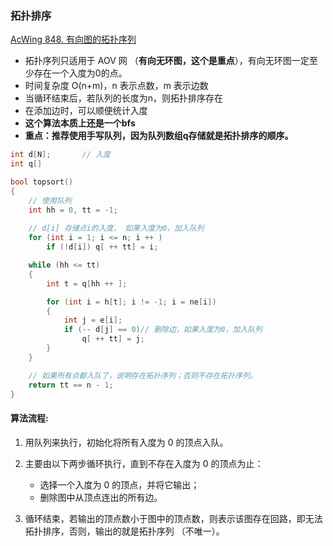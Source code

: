 ### 拓扑排序

[AcWing 848. 有向图的拓扑序列](https://www.acwing.com/problem/content/850/)

+ 拓扑序列只适用于 AOV 网 （**有向无环图，这个是重点**），有向无环图一定至少存在一个入度为0的点。
+ 时间复杂度 O(n+m)，n 表示点数，m 表示边数
+ 当循环结束后，若队列的长度为n，则拓扑排序存在
+ 在添加边时，可以顺便统计入度
+ **这个算法本质上还是一个bfs**
+ **重点：推荐使用手写队列，因为队列数组q存储就是拓扑排序的顺序。**

```c
int d[N];       // 入度
int q[]

bool topsort()
{
    // 使用队列
    int hh = 0, tt = -1;
	
    // d[i] 存储点i的入度， 如果入度为0，加入队列
    for (int i = 1; i <= n; i ++ )
        if (!d[i]) q[ ++ tt] = i;

    while (hh <= tt)
    {
        int t = q[hh ++ ];

        for (int i = h[t]; i != -1; i = ne[i])
        {
            int j = e[i];
            if (-- d[j] == 0)// 删除边，如果入度为0，加入队列
                q[ ++ tt] = j;
        }
    }

    // 如果所有点都入队了，说明存在拓扑序列；否则不存在拓扑序列。
    return tt == n - 1;
}
```



#### 算法流程:

1. 用队列来执行，初始化将所有入度为 0 的顶点入队。

2. 主要由以下两步循环执行，直到不存在入度为 0 的顶点为止：

   + 选择一个入度为 0 的顶点，并将它输出；
   + 删除图中从顶点连出的所有边。

3. 循环结束，若输出的顶点数小于图中的顶点数，则表示该图存在回路，即无法拓扑排序，否则，输出的就是拓扑序列 （不唯一）。

